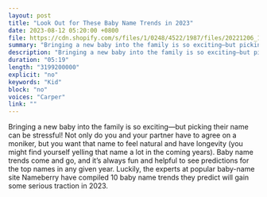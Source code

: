 ```yaml
---
layout: post
title: "Look Out for These Baby Name Trends in 2023"
date: 2023-08-12 05:20:00 +0800
file: https://cdn.shopify.com/s/files/1/0248/4522/1987/files/20221206_1.mp3?v=1670326919
summary: "Bringing a new baby into the family is so exciting—but picking their name can be stressful! Not only do you and your partner have to agree on a moniker, but you want that name to feel natural and have longevity (you might find yourself yelling that name a lot in the coming years). Baby name trends come and go, and it’s always fun and helpful to see predictions for the top names in any given year. Luckily, the experts at popular baby-name site Nameberry have compiled 10 baby name trends they predict will gain some serious traction in 2023. Here’s our breakdown of their top 10 picks."
description: "Bringing a new baby into the family is so exciting—but picking their name can be stressful! Not only do you and your partner have to agree on a moniker, but you want that name to feel natural and have longevity (you might find yourself yelling that name a lot in the coming years). Baby name trends come and go, and it’s always fun and helpful to see predictions for the top names in any given year. Luckily, the experts at popular baby-name site Nameberry have compiled 10 baby name trends they predict will gain some serious traction in 2023. Here’s our breakdown of their top 10 picks."
duration: "05:19"
length: "3199200000"
explicit: "no"
keywords: "Kid"
block: "no"
voices: "Carper"
link: ""
---
```


Bringing a new baby into the family is so exciting—but picking their name can be stressful! Not only do you and your partner have to agree on a moniker, but you want that name to feel natural and have longevity (you might find yourself yelling that name a lot in the coming years). Baby name trends come and go, and it’s always fun and helpful to see predictions for the top names in any given year. Luckily, the experts at popular baby-name site Nameberry have compiled 10 baby name trends they predict will gain some serious traction in 2023.

